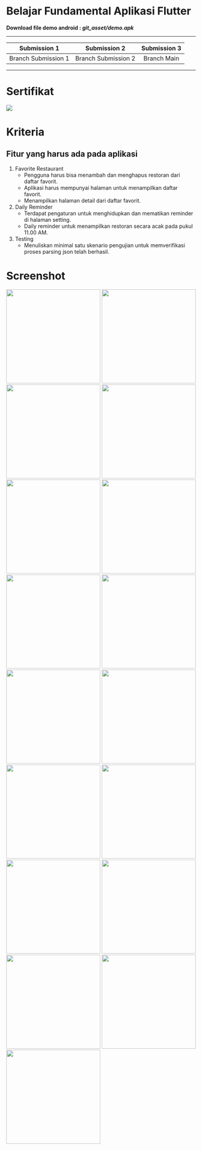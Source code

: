 # Belajar Fundamental Aplikasi Flutter

**Download file demo android : *git_asset/demo.apk***
<hr/>

|   **Submission 1**  |   **Submission 2**  | **Submission 3** |
|:-------------------:|:-------------------:|:----------------:|
| Branch Submission 1 | Branch Submission 2 |    Branch Main   |

<hr/>

# Sertifikat

<img src="git_asset/sertifikat.png"/>

# Kriteria

## Fitur yang harus ada pada aplikasi

1. Favorite Restaurant
    - Pengguna harus bisa menambah dan menghapus restoran dari daftar favorit.
    - Aplikasi harus mempunyai halaman untuk menampilkan daftar favorit.
    - Menampilkan halaman detail dari daftar favorit.
2. Daily Reminder
    - Terdapat pengaturan untuk menghidupkan dan mematikan reminder di halaman setting.
    - Daily reminder untuk menampilkan restoran secara acak pada pukul 11.00 AM.
3. Testing
    - Menuliskan minimal satu skenario pengujian untuk memverifikasi proses parsing json telah berhasil.

# Screenshot
<div>
    <img src="git_asset/1.jpg" width="250px"/>
    <img src="git_asset/2.jpg" width="250px"/>
    <img src="git_asset/3.jpg" width="250px"/>
    <img src="git_asset/4.jpg" width="250px"/>
    <img src="git_asset/5.jpg" width="250px"/>
    <img src="git_asset/6.jpg" width="250px"/>
    <img src="git_asset/7.jpg" width="250px"/>
    <img src="git_asset/8.jpg" width="250px"/>
    <img src="git_asset/9.jpg" width="250px"/>
    <img src="git_asset/10.jpg" width="250px"/>
    <img src="git_asset/12_01.jpg" width="250px"/>
    <img src="git_asset/12.jpg" width="250px"/>
    <img src="git_asset/11.jpg" width="250px"/>
    <img src="git_asset/13.jpg" width="250px"/>
    <img src="git_asset/14.jpg" width="250px"/>
    <img src="git_asset/15.jpg" width="250px"/>
    <img src="git_asset/16.jpg" width="250px"/>
</div>